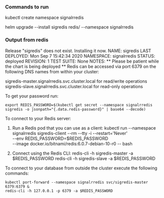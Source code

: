 ### Commands to run
kubectl create namespace signalrredis

helm upgrade --install sigredis redis/ --namespace signalrredis

### Output from redis

Release "sigredis" does not exist. Installing it now.
NAME: sigredis
LAST DEPLOYED: Mon Sep  7 15:42:34 2020
NAMESPACE: signalrredis
STATUS: deployed
REVISION: 1
TEST SUITE: None
NOTES:
** Please be patient while the chart is being deployed **
Redis can be accessed via port 6379 on the following DNS names from within your cluster:

sigredis-master.signalrredis.svc.cluster.local for read/write operations
sigredis-slave.signalrredis.svc.cluster.local for read-only operations


To get your password run:

    export REDIS_PASSWORD=$(kubectl get secret --namespace signalrredis sigredis -o jsonpath="{.data.redis-password}" | base64 --decode)

To connect to your Redis server:

1. Run a Redis pod that you can use as a client:
   kubectl run --namespace signalrredis sigredis-client --rm --tty -i --restart='Never' \
    --env REDIS_PASSWORD=$REDIS_PASSWORD \
   --image docker.io/bitnami/redis:6.0.7-debian-10-r0 -- bash

2. Connect using the Redis CLI:
   redis-cli -h sigredis-master -a $REDIS_PASSWORD
   redis-cli -h sigredis-slave -a $REDIS_PASSWORD

To connect to your database from outside the cluster execute the following commands:

    kubectl port-forward --namespace signalrredis svc/sigredis-master 6379:6379 &
    redis-cli -h 127.0.0.1 -p 6379 -a $REDIS_PASSWORD

